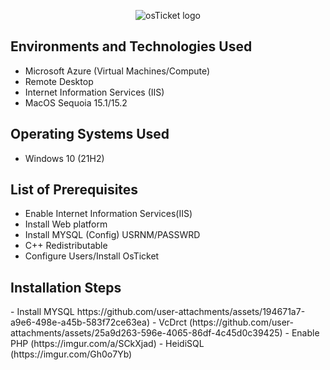 <p align="center">
<img src="https://i.imgur.com/Clzj7Xs.png" alt="osTicket logo"/>
</p>

<h2>Environments and Technologies Used</h2>

- Microsoft Azure (Virtual Machines/Compute)
- Remote Desktop
- Internet Information Services (IIS)
- MacOS Sequoia 15.1/15.2

<h2>Operating Systems Used </h2>

- Windows 10</b> (21H2)

<h2>List of Prerequisites</h2>

- Enable Internet Information Services(IIS)
- Install Web platform 
- Install MYSQL (Config) USRNM/PASSWRD
- C++ Redistributable 
- Configure Users/Install OsTicket

<h2>Installation Steps</h2> 
- Install MYSQL https://github.com/user-attachments/assets/194671a7-a9e6-498e-a45b-583f72ce63ea)
- VcDrct (https://github.com/user-attachments/assets/25a9d263-596e-4065-86df-4c45d0c39425)
- Enable PHP (https://imgur.com/a/SCkXjad)
- HeidiSQL (https://imgur.com/Gh0o7Yb)


